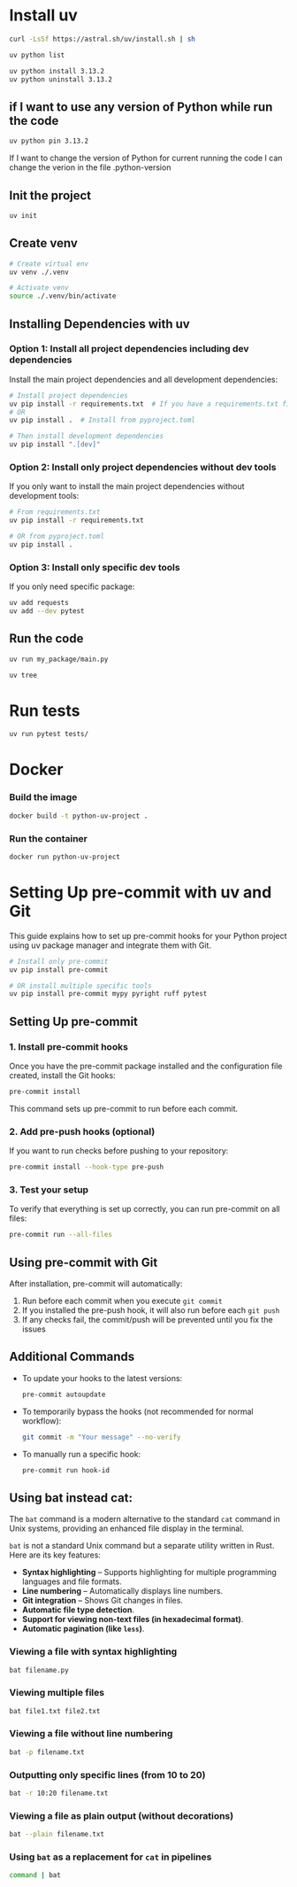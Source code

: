 # Install uv
```sh
curl -LsSf https://astral.sh/uv/install.sh | sh
```

```sh
uv python list
```

```sh
uv python install 3.13.2
uv python uninstall 3.13.2
```

## if I want to use any version of Python while run the code
```sh
uv python pin 3.13.2
```

If I want to change the version of Python for current running the code I can change the verion in the file .python-version

## Init the project
```sh
uv init
```
## Create venv

```sh
# Create virtual env
uv venv ./.venv

# Activate venv
source ./.venv/bin/activate
```

## Installing Dependencies with uv

### Option 1: Install all project dependencies including dev dependencies

Install the main project dependencies and all development dependencies:

```bash
# Install project dependencies
uv pip install -r requirements.txt  # If you have a requirements.txt file
# OR
uv pip install .  # Install from pyproject.toml

# Then install development dependencies
uv pip install ".[dev]"
```

### Option 2: Install only project dependencies without dev tools

If you only want to install the main project dependencies without development tools:

```bash
# From requirements.txt
uv pip install -r requirements.txt

# OR from pyproject.toml
uv pip install .
```

### Option 3: Install only specific dev tools

If you only need specific package:

```sh
uv add requests
uv add --dev pytest
```

## Run the code
```sh
uv run my_package/main.py
```

```sh
uv tree
```

# Run tests
```sh
uv run pytest tests/
```

# Docker
### Build the image
```sh
docker build -t python-uv-project .
```

### Run the container
```sh
docker run python-uv-project
```

# Setting Up pre-commit with uv and Git

This guide explains how to set up pre-commit hooks for your Python project using uv package manager and integrate them with Git.

```bash
# Install only pre-commit
uv pip install pre-commit

# OR install multiple specific tools
uv pip install pre-commit mypy pyright ruff pytest
```

## Setting Up pre-commit

### 1. Install pre-commit hooks

Once you have the pre-commit package installed and the configuration file created, install the Git hooks:

```bash
pre-commit install
```

This command sets up pre-commit to run before each commit.

### 2. Add pre-push hooks (optional)

If you want to run checks before pushing to your repository:

```bash
pre-commit install --hook-type pre-push
```

### 3. Test your setup

To verify that everything is set up correctly, you can run pre-commit on all files:

```bash
pre-commit run --all-files
```

## Using pre-commit with Git

After installation, pre-commit will automatically:

1. Run before each commit when you execute `git commit`
2. If you installed the pre-push hook, it will also run before each `git push`
3. If any checks fail, the commit/push will be prevented until you fix the issues

## Additional Commands

- To update your hooks to the latest versions:
  ```bash
  pre-commit autoupdate
  ```

- To temporarily bypass the hooks (not recommended for normal workflow):
  ```bash
  git commit -m "Your message" --no-verify
  ```

- To manually run a specific hook:
  ```bash
  pre-commit run hook-id
  ```

## Using bat instead cat:

The `bat` command is a modern alternative to the standard `cat` command in Unix systems, providing an enhanced file display in the terminal.

`bat` is not a standard Unix command but a separate utility written in Rust. Here are its key features:

- **Syntax highlighting** – Supports highlighting for multiple programming languages and file formats.
- **Line numbering** – Automatically displays line numbers.
- **Git integration** – Shows Git changes in files.
- **Automatic file type detection**.
- **Support for viewing non-text files (in hexadecimal format)**.
- **Automatic pagination (like `less`)**.

### Viewing a file with syntax highlighting
```sh
bat filename.py
```

### Viewing multiple files
```sh
bat file1.txt file2.txt
```

### Viewing a file without line numbering
```sh
bat -p filename.txt
```

### Outputting only specific lines (from 10 to 20)
```sh
bat -r 10:20 filename.txt
```

### Viewing a file as plain output (without decorations)
```sh
bat --plain filename.txt
```

### Using `bat` as a replacement for `cat` in pipelines
```sh
command | bat
```
